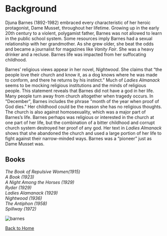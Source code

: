 # Background 

Djuna Barnes (1892-1982) embraced every characteristic of her heroic protagonist, Dame Musset, throughout her lifetime. Growing up in the early 20th century to a violent, polygamist father, Barnes was not allowed to learn in the public school system. Some resources imply Barnes had a sexual relationship with her grandmother. As she grew older, she beat the odds and became a journalist for magazines like _Vanity Fair_. She was a heavy drinker and a recluse. Barnes life was impacted from her suffocating childhood. 

Barnes’ religious views appear in her novel, _Nightwood_. She claims that “the people love their church and know it, as a dog knows where he was made to conform, and there he returns by his instinct.” Much of _Ladies Almanack_ seems to be mocking religious institutions and the minds of religious people. This statement reveals that Barnes did not have a god in her life. Many people turn away from church altogether when tragedy occurs. In "December", Barnes includes the phrase "month of the year when proof of God dies." Her childhood could be the reason she has no religious thoughts. The church is also against homosexuality, which was a major part of Barnes’s life. Barnes perhaps was religious or interested in the church at one part of her life, but the combination of a bitter childhood and corrupt church system destroyed her proof of any god. Her text in _Ladies Almanack_ shows that she abandoned the church and used a large portion of her life to fight against their narrow-minded ways. Barnes was a “pioneer” just as Dame Musset was. 

## Books

_The Book of Repulsive Women(1915)  
A Book (1923)   
A Night Among the Horses (1929)   
Ryder (1929)  
Ladies Alamanack (1929)   
Nightwood (1936)    
The Antiphon (1958)    
Spillway (1972)_

![barnes](https://lh3.googleusercontent.com/-nUCREe8KYKc/WJ-7zrsZUjI/AAAAAAAAAHQ/w-IwQ15vxj8eTtidIH_i9sbXeauhv3U_wCLcB/s0/barnes.jpg "barnes.jpg")


[Back to Home](/ladiesalmanack/)
